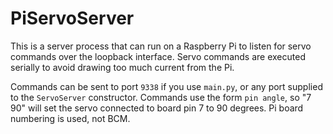 # PiServoServer

This is a server process that can run on a Raspberry Pi to listen for servo commands over the loopback interface. Servo commands are executed serially to avoid drawing too much current from the Pi.

Commands can be sent to port `9338` if you use `main.py`, or any port supplied to the `ServoServer` constructor. Commands use the form `pin angle`, so "7 90" will set the servo connected to board pin 7 to 90 degrees. Pi board numbering is used, not BCM.
